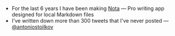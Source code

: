 - For the last 6 years I have been making [Nota](https://nota.md) — Pro writing app designed for local Markdown files
- I've written down more than 300 tweets that I've never posted — [@antoniostoilkov](https://twitter.com/antoniostoilkov)